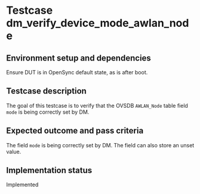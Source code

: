 # Testcase dm_verify_device_mode_awlan_node

## Environment setup and dependencies

Ensure DUT is in OpenSync default state, as is after boot.

## Testcase description

The goal of this testcase is to verify that the OVSDB `AWLAN_Node` table field
`mode` is being correctly set by DM.

## Expected outcome and pass criteria

The field `mode` is being correctly set by DM. The field can also store an
unset value.

## Implementation status

Implemented
